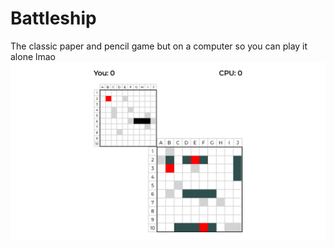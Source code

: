 # Battleship
The classic paper and pencil game but on a computer so you can play it alone lmao
![App screenshot](/app-screenshot.png)